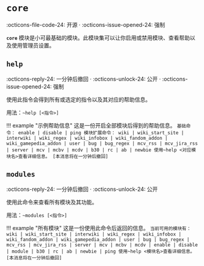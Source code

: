 # `core`

:octicons-file-code-24: 开源 ·
:octicons-issue-opened-24: 强制

**`core`** 模块是小可最基础的模块。此模块集可以让你启用或禁用模块、查看帮助以及使用管理员设置。

## `help`
:octicons-reply-24: 一分钟后撤回 ·
:octicons-unlock-24: 公开 ·
:octicons-issue-opened-24: 强制

使用此指令会得到所有或选定的指令以及其对应的帮助信息。

用法：`~help [<指令>]`

!!! example "示例帮助信息"
    这是一份开启全部模块后得到的帮助信息。
    ```
    基础命令：
    enable | disable | ping
    模块扩展命令：
    wiki | wiki_start_site | interwiki | wiki_regex | wiki_infobox | wiki_fandom_addon | wiki_gamepedia_addon | user | bug | bug_regex | mcv_rss | mcv_jira_rss | server | mcv | mcbv | mcdv | b30 | rc | ab | newbie
    使用~help <对应模块名>查看详细信息。
    [本消息将在一分钟后撤回]
    ```

## `modules`
:octicons-reply-24: 一分钟后撤回 ·
:octicons-unlock-24: 公开

使用此命令来查看所有模块及其功能。

用法：`~modules [<指令>]`

!!! example "所有模块"
    这是一份使用此命令后返回的信息。
    ```
    当前可用的模块有：
    wiki | wiki_start_site | interwiki | wiki_regex | wiki_infobox | wiki_fandom_addon | wiki_gamepedia_addon | user | bug | bug_regex | mcv_rss | mcv_jira_rss | server | mcv | mcbv | mcdv | enable | disable | module | b30 | rc | ab | newbie | ping
    使用~help <模块名>查看详细信息。
    [本消息将在一分钟后撤回]
    ```
